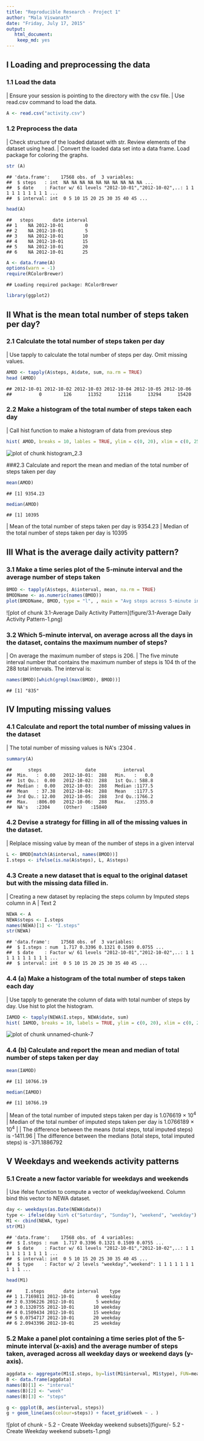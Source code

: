 ```yaml
---
title: "Reproducible Research - Project 1"
author: "Mala Viswanath"
date: "Friday, July 17, 2015"
output: 
   html_document:
    keep_md: yes
---
```

## I Loading and preprocessing the data

### 1.1 Load the data

| Ensure your session is pointing to the directory with the csv file.
| Use read.csv command to load the data.

```r
A <- read.csv("activity.csv")
```

### 1.2 Preprocess the data
| Check structure of the loaded dataset with str. Review elements of the dataset using head.
| Convert the loaded data set into a data frame. Load package for coloring the graphs.


```r
str (A)
```

```
## 'data.frame':	17568 obs. of  3 variables:
##  $ steps   : int  NA NA NA NA NA NA NA NA NA NA ...
##  $ date    : Factor w/ 61 levels "2012-10-01","2012-10-02",..: 1 1 1 1 1 1 1 1 1 1 ...
##  $ interval: int  0 5 10 15 20 25 30 35 40 45 ...
```

```r
head(A)
```

```
##   steps       date interval
## 1    NA 2012-10-01        0
## 2    NA 2012-10-01        5
## 3    NA 2012-10-01       10
## 4    NA 2012-10-01       15
## 5    NA 2012-10-01       20
## 6    NA 2012-10-01       25
```

```r
A <- data.frame(A)
options(warn = -1)
require(RColorBrewer)
```

```
## Loading required package: RColorBrewer
```

```r
library(ggplot2)
```
## II What is the mean total number of steps taken per day?

### 2.1 Calculate the total number of steps taken per day 
| Use tapply to calculate the total number of steps per day. Omit missing values.

```r
AMOD <- tapply(A$steps, A$date, sum, na.rm = TRUE)
head (AMOD)
```

```
## 2012-10-01 2012-10-02 2012-10-03 2012-10-04 2012-10-05 2012-10-06 
##          0        126      11352      12116      13294      15420
```
### 2.2 Make a histogram of the total number of steps taken each day 
| Call hist function to make a histogram of data from previous step

```r
hist( AMOD, breaks = 10, lables = TRUE, ylim = c(0, 20), xlim = c(0, 25000), main="Histogram of # of steps per day", xlab="Number of Steps per day ", col = brewer.pal(5, "Set2"))
```

![plot of chunk histogram_2.3](figure/histogram_2.3-1.png) 


###2.3 Calculate and report the mean and median of the total number of steps taken per day 


```r
mean(AMOD)
```

```
## [1] 9354.23
```

```r
median(AMOD)
```

```
## [1] 10395
```
| Mean of the total number of steps taken per day is 9354.23
| Median of the total number of steps taken per day is 10395

## III What is the average daily activity pattern?
### 3.1 Make a time series plot of the 5-minute interval and the average number of steps taken


```r
BMOD <- tapply(A$steps, A$interval, mean, na.rm = TRUE)
BMODName <- as.numeric(names(BMOD))
plot(BMODName, BMOD, type = "l", , main = "Avg steps across 5-minute intervals", xlab = "5-min Intervals", ylab = "Avg. number of steps")
```

![plot of chunk 3.1-Average Daily Activity Pattern](figure/3.1-Average Daily Activity Pattern-1.png) 

### 3.2 Which 5-minute interval, on average across all the days in the dataset, contains the maximum number of steps?
| On average the maximum number of steps is 206. 
| The five minute interval number that contains the maximum number of steps is 104 th of the 288 total intervals. The interval is:

```r
names(BMOD)[which(grepl(max(BMOD), BMOD))]
```

```
## [1] "835"
```
## IV Imputing missing values
### 4.1 Calculate and report the total number of missing values in the dataset 
| The total number of missing values is NA's   :2304  .

```r
summary(A)
```

```
##      steps                date          interval     
##  Min.   :  0.00   2012-10-01:  288   Min.   :   0.0  
##  1st Qu.:  0.00   2012-10-02:  288   1st Qu.: 588.8  
##  Median :  0.00   2012-10-03:  288   Median :1177.5  
##  Mean   : 37.38   2012-10-04:  288   Mean   :1177.5  
##  3rd Qu.: 12.00   2012-10-05:  288   3rd Qu.:1766.2  
##  Max.   :806.00   2012-10-06:  288   Max.   :2355.0  
##  NA's   :2304     (Other)   :15840
```
### 4.2 Devise a strategy for filling in all of the missing values in the dataset.
| Relplace missing value by mean of the number of steps in a given interval


```r
L <- BMOD[match(A$interval, names(BMOD))]
I.steps <- ifelse(is.na(A$steps), L, A$steps)
```
### 4.3 Create a new dataset that is equal to the original dataset but with the missing data filled in.
| Creating a new dataset by replacing the steps column by Imputed steps column in A
| Text 2


```r
NEWA <- A
NEWA$steps <- I.steps
names(NEWA)[1] <- "I.steps"
str(NEWA)
```

```
## 'data.frame':	17568 obs. of  3 variables:
##  $ I.steps : num  1.717 0.3396 0.1321 0.1509 0.0755 ...
##  $ date    : Factor w/ 61 levels "2012-10-01","2012-10-02",..: 1 1 1 1 1 1 1 1 1 1 ...
##  $ interval: int  0 5 10 15 20 25 30 35 40 45 ...
```
### 4.4 (a) Make a histogram of the total number of steps taken each day
| Use tapply to generate the column of data with total number of steps by day. Use hist to plot the histogram.


```r
IAMOD <- tapply(NEWA$I.steps, NEWA$date, sum)
hist( IAMOD, breaks = 10, labels = TRUE, ylim = c(0, 20), xlim = c(0, 25000), main="Histogram of # of steps per day", xlab="Number of Steps per day ", col = brewer.pal(5, "Set2"))
```

![plot of chunk unnamed-chunk-7](figure/unnamed-chunk-7-1.png) 

### 4.4 (b) Calculate and report the mean and median of total number of steps taken per day

```r
mean(IAMOD)
```

```
## [1] 10766.19
```

```r
median(IAMOD)
```

```
## [1] 10766.19
```
| Mean of the total number of imputed steps taken per day is 1.076619 &times; 10<sup>4</sup>
| Median of the total number of imputed steps taken per day is 1.0766189 &times; 10<sup>4</sup>
|
| The difference between the means (total steps, total imputed steps) is -1411.96
| The difference between the medians (total steps, total imputed steps) is -371.1886792

## V Weekdays and weekends activity patterns
### 5.1 Create a new factor variable for weekdays and weekends
| Use ifelse function to compute a vector of weekday/weekend. Column bind this vector to NEWA dataset.

```r
day <- weekdays(as.Date(NEWA$date))
type <- ifelse(day %in% c("Saturday", "Sunday"), "weekend", "weekday")
M1 <- cbind(NEWA, type)
str(M1)
```

```
## 'data.frame':	17568 obs. of  4 variables:
##  $ I.steps : num  1.717 0.3396 0.1321 0.1509 0.0755 ...
##  $ date    : Factor w/ 61 levels "2012-10-01","2012-10-02",..: 1 1 1 1 1 1 1 1 1 1 ...
##  $ interval: int  0 5 10 15 20 25 30 35 40 45 ...
##  $ type    : Factor w/ 2 levels "weekday","weekend": 1 1 1 1 1 1 1 1 1 1 ...
```

```r
head(M1)
```

```
##     I.steps       date interval    type
## 1 1.7169811 2012-10-01        0 weekday
## 2 0.3396226 2012-10-01        5 weekday
## 3 0.1320755 2012-10-01       10 weekday
## 4 0.1509434 2012-10-01       15 weekday
## 5 0.0754717 2012-10-01       20 weekday
## 6 2.0943396 2012-10-01       25 weekday
```
### 5.2 Make a panel plot containing a time series plot of the 5-minute interval (x-axis) and the average number of steps taken, averaged across all weekday days or weekend days (y-axis). 

```r
aggdata <- aggregate(M1$I.steps, by=list(M1$interval, M1$type), FUN=mean)
B <- data.frame(aggdata)
names(B)[1] <- "interval"
names(B)[2] <- "week"
names(B)[3] <- "steps"

g <- ggplot(B, aes(interval, steps))
g + geom_line(aes(colour=steps)) + facet_grid(week ~ . )
```

![plot of chunk - 5.2 - Create Weekday weekend subsets](figure/- 5.2 - Create Weekday weekend subsets-1.png) 


